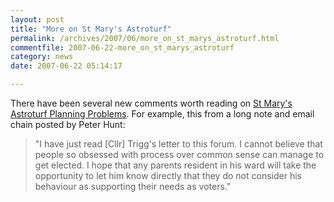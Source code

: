 ```yaml
---
layout: post
title: "More on St Mary's Astroturf"
permalink: /archives/2007/06/more_on_st_marys_astroturf.html
commentfile: 2007-06-22-more_on_st_marys_astroturf
category: news
date: 2007-06-22 05:14:17

---
```


There have been several new comments worth reading on [St Mary's Astroturf Planning Problems](/archives/2007/05/st_marys_astroturf_planning_problems.html). For example, this from a long note and email chain posted by Peter Hunt:

> "I have just read \[Cllr\] Trigg's letter to this forum. I cannot believe that people so obsessed with process over common sense can manage to get elected. I hope that any parents resident in his ward will take the opportunity to let him know directly that they do not consider his behaviour as supporting their needs as voters."
